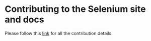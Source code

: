 # Contributing to the Selenium site and docs

Please follow this [link](https://selenium.dev/documentation/about/contributing/) for all the contribution details.
